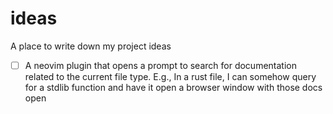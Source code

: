 # ideas
A place to write down my project ideas

- [ ] A neovim plugin that opens a prompt to search for documentation related to the current file type. E.g., In a rust file, I can somehow query for a stdlib function and have it open a browser window with those docs open
